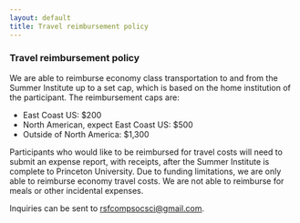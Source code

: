 ```yaml
---
layout: default
title: Travel reimbursement policy
---
```


### Travel reimbursement policy

We are able to reimburse economy class transportation to and from the Summer Institute up to a set cap, which is based on the home institution of the participant.  The reimbursement caps are:

* East Coast US: $200
* North American, expect East Coast US: $500
* Outside of North America: $1,300

Participants who would like to be reimbursed for travel costs will need to submit an expense report, with receipts, after the Summer Institute is complete to Princeton University.  Due to funding limitations, we are only able to reimburse economy travel costs.  We are not able to reimburse for meals or other incidental expenses.

Inquiries can be sent to rsfcompsocsci@gmail.com.
